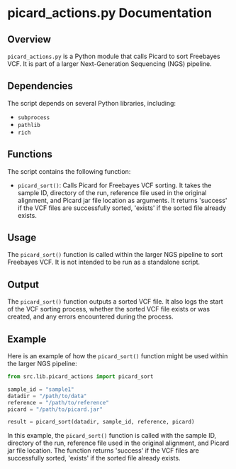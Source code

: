 # picard_actions.py Documentation

## Overview

`picard_actions.py` is a Python module that calls Picard to sort Freebayes VCF. It is part of a larger Next-Generation Sequencing (NGS) pipeline.

## Dependencies

The script depends on several Python libraries, including:

- `subprocess`
- `pathlib`
- `rich`

## Functions

The script contains the following function:

- `picard_sort()`: Calls Picard for Freebayes VCF sorting. It takes the sample ID, directory of the run, reference file used in the original alignment, and Picard jar file location as arguments. It returns 'success' if the VCF files are successfully sorted, 'exists' if the sorted file already exists.

## Usage

The `picard_sort()` function is called within the larger NGS pipeline to sort Freebayes VCF. It is not intended to be run as a standalone script.

## Output

The `picard_sort()` function outputs a sorted VCF file. It also logs the start of the VCF sorting process, whether the sorted VCF file exists or was created, and any errors encountered during the process.

## Example

Here is an example of how the `picard_sort()` function might be used within the larger NGS pipeline:

```python
from src.lib.picard_actions import picard_sort

sample_id = "sample1"
datadir = "/path/to/data"
reference = "/path/to/reference"
picard = "/path/to/picard.jar"

result = picard_sort(datadir, sample_id, reference, picard)
```

In this example, the `picard_sort()` function is called with the sample ID, directory of the run, reference file used in the original alignment, and Picard jar file location. The function returns 'success' if the VCF files are successfully sorted, 'exists' if the sorted file already exists.